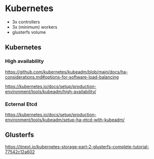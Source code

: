 # Kubernetes

- 3x controllers
- 3x (minimum) workers
- glusterfs volume

## Kubernetes

### High availability

https://github.com/kubernetes/kubeadm/blob/main/docs/ha-considerations.md#options-for-software-load-balancing

https://kubernetes.io/docs/setup/production-environment/tools/kubeadm/high-availability/

### Ecternal Etcd

https://kubernetes.io/docs/setup/production-environment/tools/kubeadm/setup-ha-etcd-with-kubeadm/

## Glusterfs

https://itnext.io/kubernetes-storage-part-2-glusterfs-complete-tutorial-77542c12a602
